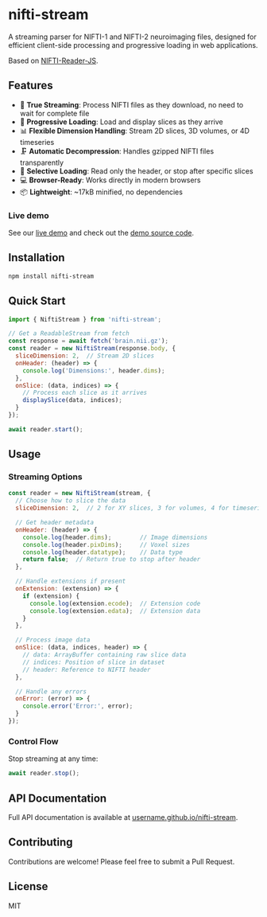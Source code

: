 # nifti-stream

A streaming parser for NIFTI-1 and NIFTI-2 neuroimaging files, designed for efficient client-side processing and progressive loading in web applications.

Based on [NIFTI-Reader-JS](https://github.com/rii-mango/NIFTI-Reader-JS).

## Features

- 🚰 **True Streaming**: Process NIFTI files as they download, no need to wait for complete file
- 🔄 **Progressive Loading**: Load and display slices as they arrive
- 📊 **Flexible Dimension Handling**: Stream 2D slices, 3D volumes, or 4D timeseries
- 🗜️ **Automatic Decompression**: Handles gzipped NIFTI files transparently
- 🎯 **Selective Loading**: Read only the header, or stop after specific slices
- 💻 **Browser-Ready**: Works directly in modern browsers
- 📦 **Lightweight**: ~17kB minified, no dependencies

### Live demo

See our [live demo](https://childmindresearch.github.io/nifti-stream/demo) and check out the [demo source code](https://github.com/childmindresearch/nifti-stream/tree/main/demo).

## Installation

```bash
npm install nifti-stream
```

## Quick Start

```javascript
import { NiftiStream } from 'nifti-stream';

// Get a ReadableStream from fetch
const response = await fetch('brain.nii.gz');
const reader = new NiftiStream(response.body, {
  sliceDimension: 2,  // Stream 2D slices
  onHeader: (header) => {
    console.log('Dimensions:', header.dims);
  },
  onSlice: (data, indices) => {
    // Process each slice as it arrives
    displaySlice(data, indices);
  }
});

await reader.start();
```

## Usage

### Streaming Options

```javascript
const reader = new NiftiStream(stream, {
  // Choose how to slice the data
  sliceDimension: 2,  // 2 for XY slices, 3 for volumes, 4 for timeseries

  // Get header metadata
  onHeader: (header) => {
    console.log(header.dims);        // Image dimensions
    console.log(header.pixDims);     // Voxel sizes
    console.log(header.datatype);    // Data type
    return false;  // Return true to stop after header
  },

  // Handle extensions if present
  onExtension: (extension) => {
    if (extension) {
      console.log(extension.ecode);  // Extension code
      console.log(extension.edata);  // Extension data
    }
  },

  // Process image data
  onSlice: (data, indices, header) => {
    // data: ArrayBuffer containing raw slice data
    // indices: Position of slice in dataset
    // header: Reference to NIFTI header
  },

  // Handle any errors
  onError: (error) => {
    console.error('Error:', error);
  }
});
```

### Control Flow

Stop streaming at any time:
```javascript
await reader.stop();
```

## API Documentation

Full API documentation is available at [username.github.io/nifti-stream](https://childmindresearch.github.io/nifti-stream).

## Contributing

Contributions are welcome! Please feel free to submit a Pull Request.

## License

MIT
